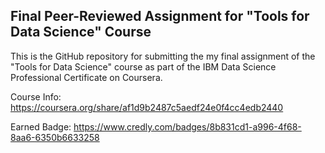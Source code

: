 ## Final Peer-Reviewed Assignment for "Tools for Data Science" Course

This is the GitHub repository for submitting the my final assignment of the "Tools for Data Science" course as part of the IBM Data Science Professional Certificate on Coursera.

Course Info: https://coursera.org/share/af1d9b2487c5aedf24e0f4cc4edb2440

Earned Badge: https://www.credly.com/badges/8b831cd1-a996-4f68-8aa6-6350b6633258

